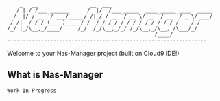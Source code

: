 
        _   __                 __  ___                                 
       / | / /___ ______      /  |/  /___ _____  ____ _____ ____  _____
      /  |/ / __ `/ ___/_____/ /|_/ / __ `/ __ \/ __ `/ __ `/ _ \/ ___/
     / /|  / /_/ (__  )_____/ /  / / /_/ / / / / /_/ / /_/ /  __/ /    
    /_/ |_/\__,_/____/     /_/  /_/\__,_/_/ /_/\__,_/\__, /\___/_/     
                                                    /____/             
    ----------------------------------------------------------------- 



Welcome to your Nas-Manager project (built on Cloud9 IDE!)

## What is Nas-Manager

    Work In Progress